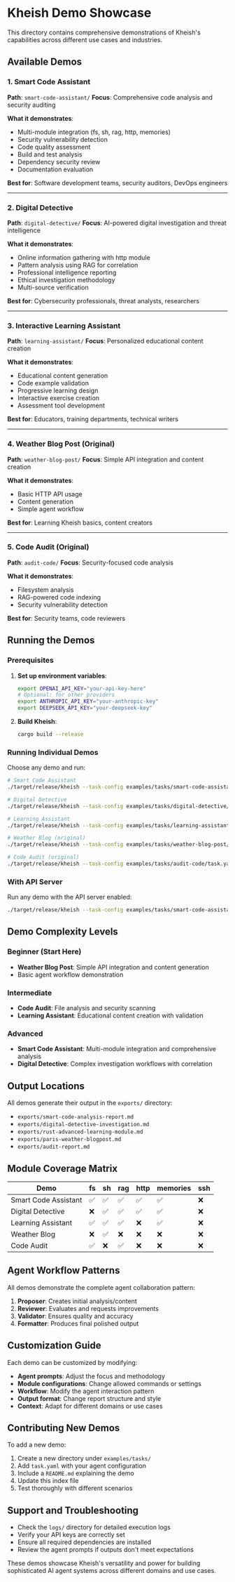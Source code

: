 # Kheish Demo Showcase

This directory contains comprehensive demonstrations of Kheish's capabilities across different use cases and industries.

## Available Demos

### 1. Smart Code Assistant
**Path**: `smart-code-assistant/`
**Focus**: Comprehensive code analysis and security auditing

**What it demonstrates**:
- Multi-module integration (fs, sh, rag, http, memories)
- Security vulnerability detection
- Code quality assessment
- Build and test analysis
- Dependency security review
- Documentation evaluation

**Best for**: Software development teams, security auditors, DevOps engineers

---

### 2. Digital Detective
**Path**: `digital-detective/`
**Focus**: AI-powered digital investigation and threat intelligence

**What it demonstrates**:
- Online information gathering with http module
- Pattern analysis using RAG for correlation
- Professional intelligence reporting
- Ethical investigation methodology
- Multi-source verification

**Best for**: Cybersecurity professionals, threat analysts, researchers

---

### 3. Interactive Learning Assistant
**Path**: `learning-assistant/`
**Focus**: Personalized educational content creation

**What it demonstrates**:
- Educational content generation
- Code example validation
- Progressive learning design
- Interactive exercise creation
- Assessment tool development

**Best for**: Educators, training departments, technical writers

---

### 4. Weather Blog Post (Original)
**Path**: `weather-blog-post/`
**Focus**: Simple API integration and content creation

**What it demonstrates**:
- Basic HTTP API usage
- Content generation
- Simple agent workflow

**Best for**: Learning Kheish basics, content creators

---

### 5. Code Audit (Original)
**Path**: `audit-code/`
**Focus**: Security-focused code analysis

**What it demonstrates**:
- Filesystem analysis
- RAG-powered code indexing
- Security vulnerability detection

**Best for**: Security teams, code reviewers

## Running the Demos

### Prerequisites
1. **Set up environment variables**:
   ```bash
   export OPENAI_API_KEY="your-api-key-here"
   # Optional: for other providers
   export ANTHROPIC_API_KEY="your-anthropic-key"
   export DEEPSEEK_API_KEY="your-deepseek-key"
   ```

2. **Build Kheish**:
   ```bash
   cargo build --release
   ```

### Running Individual Demos

Choose any demo and run:
```bash
# Smart Code Assistant
./target/release/kheish --task-config examples/tasks/smart-code-assistant/task.yaml

# Digital Detective
./target/release/kheish --task-config examples/tasks/digital-detective/task.yaml

# Learning Assistant
./target/release/kheish --task-config examples/tasks/learning-assistant/task.yaml

# Weather Blog (original)
./target/release/kheish --task-config examples/tasks/weather-blog-post/task.yaml

# Code Audit (original)
./target/release/kheish --task-config examples/tasks/audit-code/task.yaml
```

### With API Server
Run any demo with the API server enabled:
```bash
./target/release/kheish --task-config examples/tasks/smart-code-assistant/task.yaml --api-enabled --api-port 3000
```

## Demo Complexity Levels

### Beginner (Start Here)
- **Weather Blog Post**: Simple API integration and content generation
- Basic agent workflow demonstration

### Intermediate
- **Code Audit**: File analysis and security scanning
- **Learning Assistant**: Educational content creation with validation

### Advanced
- **Smart Code Assistant**: Multi-module integration and comprehensive analysis
- **Digital Detective**: Complex investigation workflows with correlation

## Output Locations

All demos generate their output in the `exports/` directory:
- `exports/smart-code-analysis-report.md`
- `exports/digital-detective-investigation.md`
- `exports/rust-advanced-learning-module.md`
- `exports/paris-weather-blogpost.md`
- `exports/audit-report.md`

## Module Coverage Matrix

| Demo | fs | sh | rag | http | memories | ssh |
|------|----|----|-----|------|----------|-----|
| Smart Code Assistant | ✅ | ✅ | ✅ | ✅ | ✅ | ❌ |
| Digital Detective | ❌ | ✅ | ✅ | ✅ | ✅ | ❌ |
| Learning Assistant | ✅ | ✅ | ✅ | ❌ | ✅ | ❌ |
| Weather Blog | ❌ | ✅ | ❌ | ❌ | ❌ | ❌ |
| Code Audit | ✅ | ❌ | ✅ | ❌ | ❌ | ❌ |

## Agent Workflow Patterns

All demos demonstrate the complete agent collaboration pattern:
1. **Proposer**: Creates initial analysis/content
2. **Reviewer**: Evaluates and requests improvements
3. **Validator**: Ensures quality and accuracy
4. **Formatter**: Produces final polished output

## Customization Guide

Each demo can be customized by modifying:

- **Agent prompts**: Adjust the focus and methodology
- **Module configurations**: Change allowed commands or settings
- **Workflow**: Modify the agent interaction pattern
- **Output format**: Change report structure and style
- **Context**: Adapt for different domains or use cases

## Contributing New Demos

To add a new demo:

1. Create a new directory under `examples/tasks/`
2. Add `task.yaml` with your agent configuration
3. Include a `README.md` explaining the demo
4. Update this index file
5. Test thoroughly with different scenarios

## Support and Troubleshooting

- Check the `logs/` directory for detailed execution logs
- Verify your API keys are correctly set
- Ensure all required dependencies are installed
- Review the agent prompts if outputs don't meet expectations

These demos showcase Kheish's versatility and power for building sophisticated AI agent systems across different domains and use cases.
